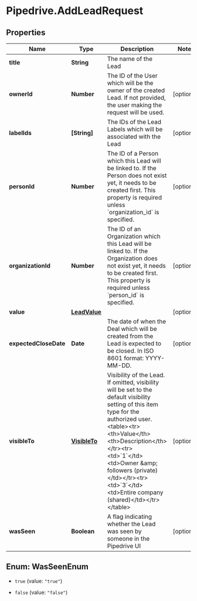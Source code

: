# Pipedrive.AddLeadRequest

## Properties

Name | Type | Description | Notes
------------ | ------------- | ------------- | -------------
**title** | **String** | The name of the Lead | 
**ownerId** | **Number** | The ID of the User which will be the owner of the created Lead. If not provided, the user making the request will be used. | [optional] 
**labelIds** | **[String]** | The IDs of the Lead Labels which will be associated with the Lead | [optional] 
**personId** | **Number** | The ID of a Person which this Lead will be linked to. If the Person does not exist yet, it needs to be created first. This property is required unless &#x60;organization_id&#x60; is specified. | [optional] 
**organizationId** | **Number** | The ID of an Organization which this Lead will be linked to. If the Organization does not exist yet, it needs to be created first. This property is required unless &#x60;person_id&#x60; is specified. | [optional] 
**value** | [**LeadValue**](LeadValue.md) |  | [optional] 
**expectedCloseDate** | **Date** | The date of when the Deal which will be created from the Lead is expected to be closed. In ISO 8601 format: YYYY-MM-DD. | [optional] 
**visibleTo** | [**VisibleTo**](VisibleTo.md) | Visibility of the Lead. If omitted, visibility will be set to the default visibility setting of this item type for the authorized user.&lt;table&gt;&lt;tr&gt;&lt;th&gt;Value&lt;/th&gt;&lt;th&gt;Description&lt;/th&gt;&lt;/tr&gt;&lt;tr&gt;&lt;td&gt;&#x60;1&#x60;&lt;/td&gt;&lt;td&gt;Owner &amp;amp; followers (private)&lt;/td&gt;&lt;/tr&gt;&lt;tr&gt;&lt;td&gt;&#x60;3&#x60;&lt;/td&gt;&lt;td&gt;Entire company (shared)&lt;/td&gt;&lt;/tr&gt;&lt;/table&gt; | [optional] 
**wasSeen** | **Boolean** | A flag indicating whether the Lead was seen by someone in the Pipedrive UI | [optional] 



## Enum: WasSeenEnum


* `true` (value: `"true"`)

* `false` (value: `"false"`)




